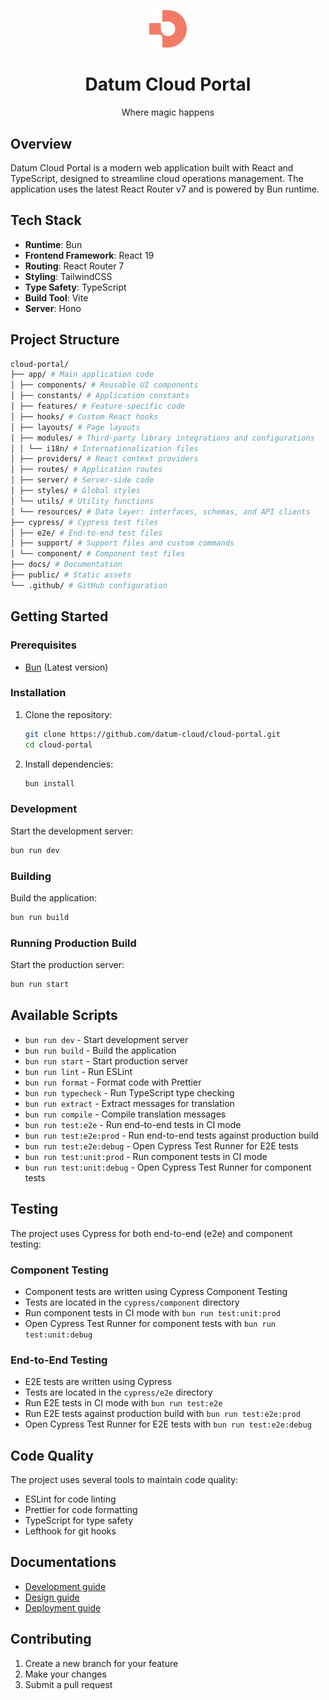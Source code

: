 <p align="center">
  <img width="60px" src="docs/assets/logo.png">
  
  <h1 align="center">Datum Cloud Portal</h1>
  
  <p align="center">
    Where magic happens
  </p>
</p>

## Overview

Datum Cloud Portal is a modern web application built with React and TypeScript, designed to streamline cloud operations management. The application uses the latest React Router v7 and is powered by Bun runtime.

## Tech Stack

- **Runtime**: Bun
- **Frontend Framework**: React 19
- **Routing**: React Router 7
- **Styling**: TailwindCSS
- **Type Safety**: TypeScript
- **Build Tool**: Vite
- **Server**: Hono

## Project Structure

```bash
cloud-portal/
├── app/ # Main application code
│ ├── components/ # Reusable UI components
│ ├── constants/ # Application constants
│ ├── features/ # Feature-specific code
│ ├── hooks/ # Custom React hooks
│ ├── layouts/ # Page layouts
│ ├── modules/ # Third-party library integrations and configurations
│ │ └── i18n/ # Internationalization files
│ ├── providers/ # React context providers
│ ├── routes/ # Application routes
│ ├── server/ # Server-side code
│ ├── styles/ # Global styles
│ └── utils/ # Utility functions
│ └── resources/ # Data layer: interfaces, schemas, and API clients
├── cypress/ # Cypress test files
│ ├── e2e/ # End-to-end test files
│ ├── support/ # Support files and custom commands
│ └── component/ # Component test files
├── docs/ # Documentation
├── public/ # Static assets
└── .github/ # GitHub configuration
```

## Getting Started

### Prerequisites

- [Bun](https://bun.sh/) (Latest version)

### Installation

1. Clone the repository:

   ```bash
   git clone https://github.com/datum-cloud/cloud-portal.git
   cd cloud-portal
   ```

2. Install dependencies:
   ```bash
   bun install
   ```

### Development

Start the development server:

```bash
bun run dev
```

### Building

Build the application:

```bash
bun run build
```

### Running Production Build

Start the production server:

```bash
bun run start
```

## Available Scripts

- `bun run dev` - Start development server
- `bun run build` - Build the application
- `bun run start` - Start production server
- `bun run lint` - Run ESLint
- `bun run format` - Format code with Prettier
- `bun run typecheck` - Run TypeScript type checking
- `bun run extract` - Extract messages for translation
- `bun run compile` - Compile translation messages
- `bun run test:e2e` - Run end-to-end tests in CI mode
- `bun run test:e2e:prod` - Run end-to-end tests against production build
- `bun run test:e2e:debug` - Open Cypress Test Runner for E2E tests
- `bun run test:unit:prod` - Run component tests in CI mode
- `bun run test:unit:debug` - Open Cypress Test Runner for component tests

## Testing

The project uses Cypress for both end-to-end (e2e) and component testing:

### Component Testing

- Component tests are written using Cypress Component Testing
- Tests are located in the `cypress/component` directory
- Run component tests in CI mode with `bun run test:unit:prod`
- Open Cypress Test Runner for component tests with `bun run test:unit:debug`

### End-to-End Testing

- E2E tests are written using Cypress
- Tests are located in the `cypress/e2e` directory
- Run E2E tests in CI mode with `bun run test:e2e`
- Run E2E tests against production build with `bun run test:e2e:prod`
- Open Cypress Test Runner for E2E tests with `bun run test:e2e:debug`

## Code Quality

The project uses several tools to maintain code quality:

- ESLint for code linting
- Prettier for code formatting
- TypeScript for type safety
- Lefthook for git hooks

## Documentations

- [Development guide](docs/development.md)
- [Design guide](docs/design.md)
- [Deployment guide](docs/deployment.md)

## Contributing

1. Create a new branch for your feature
2. Make your changes
3. Submit a pull request

